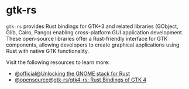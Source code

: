 # gtk-rs

`gtk-rs` provides Rust bindings for GTK+3 and related libraries (GObject, Glib, Cairo, Pango) enabling cross-platform GUI application development. These open-source libraries offer a Rust-friendly interface for GTK components, allowing developers to create graphical applications using Rust with native GTK functionality.

Visit the following resources to learn more:

- [@official@Unlocking the GNOME stack for Rust](https://gtk-rs.org/)
- [@opensource@gtk-rs/gtk4-rs: Rust Bindings of GTK 4](https://github.com/gtk-rs/gtk4-rs)
